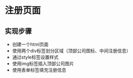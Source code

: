 # 注册页面

## 实现步骤
* 创建一个html页面
* 使用两个div标签划分区域（顶部公司图标、中间注册信息）
* 通过style标签设置样式
* 使用img标签插入顶部公司图片
* 使用表单标签填充注册信息
  

